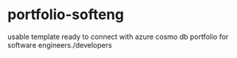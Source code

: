 # portfolio-softeng
 usable template ready to connect with azure cosmo db portfolio for software engineers./developers
